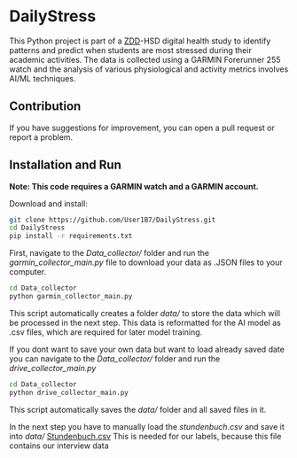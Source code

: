 # DailyStress

This Python project is part of a [ZDD](https://github.com/ZDDduesseldorf)-HSD digital health study  to identify patterns and predict when students are most stressed during their academic activities. The data is collected using a GARMIN Forerunner 255 watch and the analysis of various physiological and activity metrics involves AI/ML techniques.

## Contribution
If you have suggestions for improvement, you can open a pull request or report a problem.

## Installation and Run

**Note: This code requires a GARMIN watch and a GARMIN account.**

Download and install:
```bash
git clone https://github.com/User1B7/DailyStress.git
cd DailyStress
pip install -r requirements.txt
```
First, navigate to the *Data_collector/* folder and run the *garmin_collector_main.py* file to download your data as .JSON files to your computer.  
```bash
cd Data_collector
python garmin_collector_main.py 
```
This script automatically creates a folder *data/* to store the data which will be processed in the next step. This data is reformatted for the AI model as .csv files, which are required for later model training.

If you dont want to save your own data but want to load already saved date you can navigate to the *Data_collector/* folder and run the *drive_collector_main.py*
```bash
cd Data_collector
python drive_collector_main.py 
```
This script automatically saves the *data/* folder and all saved files in it.

In the next step you have to manually load the *stundenbuch.csv* and save it into *data/*
[Stundenbuch.csv](https://docs.google.com/spreadsheets/d/1-5QijnBttDqLJFZssCqQ4vqi7CBir6LY4ctp8qOqwQw/edit#gid=1351272459)
This is needed for our labels, because this file contains our interview data

